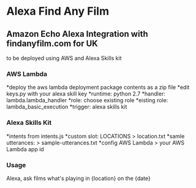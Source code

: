 # Alexa Find Any Film
## Amazon Echo Alexa Integration with findanyfilm.com for UK 

to be deployed using AWS and Alexa Skills kit 

### AWS Lambda
*deploy the aws lambda deployment package contents as a zip file
*edit keys.py with your alexa skill key
*runtime: python 2.7 
*handler: lambda.lambda_handler
*role: choose existing role
*eisting role: lambda_basic_execution
*trigger: alexa skills kit 

### Alexa Skills Kit
*intents from intents.js
*custom slot: LOCATIONS > location.txt
*samle utterances: > sample-utterances.txt
*config AWS Lambda > your AWS Lambda app id

### Usage
Alexa, ask films what's playing in {location} on the {date}
